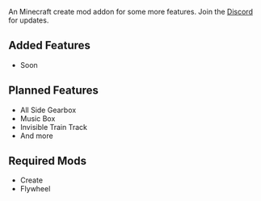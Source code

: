 An Minecraft create mod addon for some more features.
Join the [Discord]() for updates.

## Added Features
- Soon

## Planned Features
- All Side Gearbox
- Music Box
- Invisible Train Track
- And more

## Required Mods
- Create
- Flywheel
